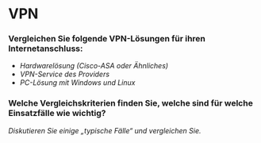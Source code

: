 # VPN

### Vergleichen Sie folgende VPN-Lösungen für ihren Internetanschluss:  

- *Hardwarelösung (Cisco-ASA oder Ähnliches)* 
- *VPN-Service des Providers* 
- *PC-Lösung mit Windows und Linux* 

### Welche Vergleichskriterien finden Sie, welche sind für welche Einsatzfälle wie wichtig? 

*Diskutieren Sie einige „typische Fälle“ und vergleichen Sie.*
